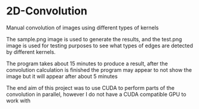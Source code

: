 # 2D-Convolution
Manual convolution of images using different types of kernels

The sample.png image is used to generate the results, and the test.png image is used for testing purposes to see what types of edges are detected by different kernels.

The program takes about 15 minutes to produce a result, after the convolution calculation is finished the program may appear to not show the image but it will appear after about 5 minutes

The end aim of this project was to use CUDA to perform parts of the convolution in parallel, however I do not have a CUDA compatible GPU to work with
